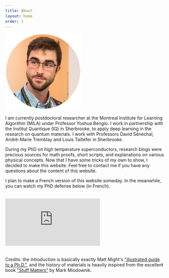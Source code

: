```yaml
---
title: About
layout: home
order: 1
---
```


<img class="center" src="/img/profile.png" width="240px">

<div>
<p>I am currently postdoctoral researcher at the Montreal Institute for Learning Algorithm (MILA) under Professor Yoshua Bengio. I work in partnership with the Institut Quantique (IQ) in Sherbrooke, to apply deep learning in the research on quantum materials. I work with Professors David Sénéchal, André-Marie Tremblay and Louis Taillefer in Sherbrooke.</p>
<p>During my PhD on high temperature superconductors, research blogs were precious sources for math proofs, short scripts, and explanations on various physical concepts. Now that I have some tricks of my own to show, I decided to make this website. Feel free to contact me if you have any questions about the content of this website.</p>
<p>I plan to make a French version of this website someday. In the meanwhile, you can watch my PhD defense below (in French).</p>
</div>
<br>


<div class="video-container">
	<iframe class="center" src="https://www.youtube.com/embed/yXtxbGZ8XJc?rel=0&amp;start=1045" frameborder="0" allow="autoplay; encrypted-media" allowfullscreen></iframe>
</div>
<br>

<div>
<p>
Credits: the introduction is basically exactly 
Matt Might's <a href="http://matt.might.net/articles/phd-school-in-pictures/">"illustrated guide to a Ph.D."</a>, and the history of materials is heavily inspired from the excellent book <a href="https://www.nap.edu/catalog/21869/stuff-matters">"Stuff Matters"</a> by Mark Miodownik.
</p>
</div>